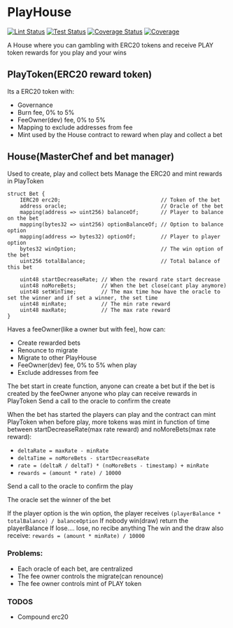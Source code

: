 # PlayHouse
[![Lint Status](https://github.com/rotcivegaf/PlayHouse/workflows/Lint/badge.svg)](https://github.com/rotcivegaf/PlayHouse/actions?query=workflow%3ALint)
[![Test Status](https://github.com/rotcivegaf/PlayHouse/workflows/Test/badge.svg)](https://github.com/rotcivegaf/PlayHouse/actions?query=workflow%3ATest)
[![Coverage Status](https://github.com/rotcivegaf/PlayHouse/workflows/Coverage/badge.svg)](https://github.com/rotcivegaf/PlayHouse/actions?query=workflow%3ACoverage)
[![Coverage](https://codecov.io/gh/rotcivegaf/PlayHouse/graph/badge.svg)](https://codecov.io/gh/rotcivegaf/PlayHouse)

A House where you can gambling with ERC20 tokens and receive PLAY token rewards for you play and your wins

## PlayToken(ERC20 reward token)

Its a ERC20 token with:
  - Governance
  - Burn fee, 0% to 5%
  - FeeOwner(dev) fee, 0% to 5%
  - Mapping to exclude addresses from fee
  - Mint used by the House contract to reward when play and collect a bet

## House(MasterChef and bet manager)

Used to create, play and collect bets
Manage the ERC20 and mint rewards in PlayToken

```solidity
struct Bet {
    IERC20 erc20;                                // Token of the bet
    address oracle;                              // Oracle of the bet
    mapping(address => uint256) balanceOf;       // Player to balance on the bet
    mapping(bytes32 => uint256) optionBalanceOf; // Option to balance option
    mapping(address => bytes32) optionOf;        // Player to player option
    bytes32 winOption;                           // The win option of the bet
    uint256 totalBalance;                        // Total balance of this bet

    uint48 startDecreaseRate; // When the reward rate start decrease
    uint48 noMoreBets;        // When the bet close(cant play anymore)
    uint48 setWinTime;        // The max time how have the oracle to set the winner and if set a winner, the set time
    uint48 minRate;           // The min rate reward
    uint48 maxRate;           // The max rate reward
}
```

Haves a feeOwner(like a owner but with fee), how can:
  - Create rewarded bets
  - Renounce to migrate
  - Migrate to other PlayHouse
  - FeeOwner(dev) fee, 0% to 5% when play
  - Exclude addresses from fee

The bet start in create function, anyone can create a bet but if the bet is created by the feeOwner anyone who play can receive rewards in PlayToken
Send a call to the oracle to confirm the create

When the bet has started the players can play and the contract can mint PlayToken when before play, more tokens was mint in function of time between startDecreaseRate(max rate reward) and noMoreBets(max rate reward):
  - `deltaRate = maxRate - minRate`
  - `deltaTime = noMoreBets - startDecreaseRate`
  - `rate = (deltaR / deltaT) * (noMoreBets - timestamp) + minRate`
  - `rewards = (amount * rate) / 10000`

Send a call to the oracle to confirm the play

The oracle set the winner of the bet

If the player option is the win option, the player receives `(playerBalance * totalBalance) / balanceOption`
If nobody win(draw) return the playerBalance
If lose.... lose, no recibe anything
The win and the draw also receive: `rewards = (amount * minRate) / 10000`

### Problems:
  - Each oracle of each bet, are centralized
  - The fee owner controls the migrate(can renounce)
  - The fee owner controls mint of PLAY token

### TODOS
  - Compound erc20